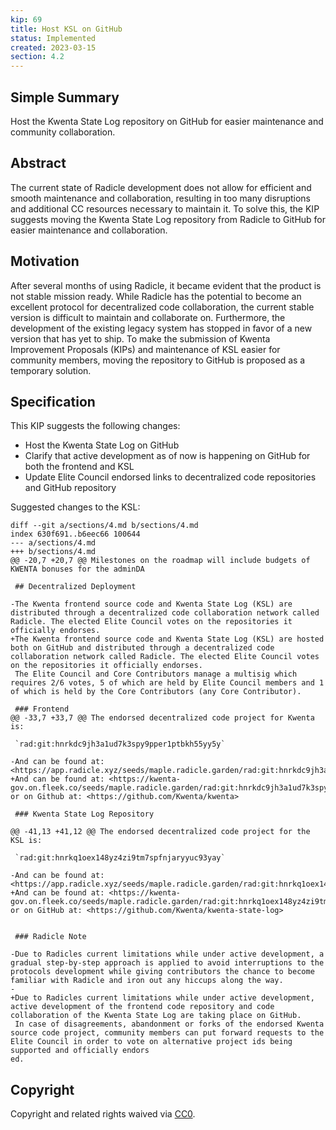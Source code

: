 ```yaml
---
kip: 69
title: Host KSL on GitHub
status: Implemented
created: 2023-03-15
section: 4.2
---
```


## Simple Summary

Host the Kwenta State Log repository on GitHub for easier maintenance and community collaboration.

## Abstract

The current state of Radicle development does not allow for efficient and smooth maintenance and collaboration, resulting in too many disruptions and additional CC resources necessary to maintain it. To solve this, the KIP suggests moving the Kwenta State Log repository from Radicle to GitHub for easier maintenance and collaboration.

## Motivation

After several months of using Radicle, it became evident that the product is not stable mission ready. While Radicle has the potential to become an excellent protocol for decentralized code collaboration, the current stable version is difficult to maintain and collaborate on. Furthermore, the development of the existing legacy system has stopped in favor of a new version that has yet to ship. To make the submission of Kwenta Improvement Proposals (KIPs) and maintenance of KSL easier for community members, moving the repository to GitHub is proposed as a temporary solution.

## Specification

This KIP suggests the following changes:
    
* Host the Kwenta State Log on GitHub
* Clarify that active development as of now is happening on GitHub for both the frontend and KSL
* Update Elite Council endorsed links to decentralized code repositories and GitHub repository

Suggested changes to the KSL:

```
diff --git a/sections/4.md b/sections/4.md
index 630f691..b6eec66 100644
--- a/sections/4.md
+++ b/sections/4.md
@@ -20,7 +20,7 @@ Milestones on the roadmap will include budgets of KWENTA bonuses for the adminDA
 
 ## Decentralized Deployment
 
-The Kwenta frontend source code and Kwenta State Log (KSL) are distributed through a decentralized code collaboration network called Radicle. The elected Elite Council votes on the repositories it officially endorses.
+The Kwenta frontend source code and Kwenta State Log (KSL) are hosted both on GitHub and distributed through a decentralized code collaboration network called Radicle. The elected Elite Council votes on the repositories it officially endorses.
 The Elite Council and Core Contributors manage a multisig which requires 2/6 votes, 5 of which are held by Elite Council members and 1 of which is held by the Core Contributors (any Core Contributor).
 
 ### Frontend
@@ -33,7 +33,7 @@ The endorsed decentralized code project for Kwenta is:
 
 `rad:git:hnrkdc9jh3a1ud7k3spy9pper1ptbkh55yy5y`
 
-And can be found at: <https://app.radicle.xyz/seeds/maple.radicle.garden/rad:git:hnrkdc9jh3a1ud7k3spy9pper1ptbkh55yy5y>
+And can be found at: <https://kwenta-gov.on.fleek.co/seeds/maple.radicle.garden/rad:git:hnrkdc9jh3a1ud7k3spy9pper1ptbkh55yy5y/tree> or on Github at: <https://github.com/Kwenta/kwenta>
 
 ### Kwenta State Log Repository
 
@@ -41,13 +41,12 @@ The endorsed decentralized code project for the KSL is:
 
 `rad:git:hnrkq1oex148yz4zi9tm7spfnjaryyuc93yay`
 
-And can be found at: <https://app.radicle.xyz/seeds/maple.radicle.garden/rad:git:hnrkq1oex148yz4zi9tm7spfnjaryyuc93yay/tree/master>
+And can be found at: <https://kwenta-gov.on.fleek.co/seeds/maple.radicle.garden/rad:git:hnrkq1oex148yz4zi9tm7spfnjaryyuc93yay/tree/master> or on GitHub at: <https://github.com/Kwenta/kwenta-state-log>
 
 
 ### Radicle Note
 
-Due to Radicles current limitations while under active development, a gradual step-by-step approach is applied to avoid interruptions to the protocols development while giving contributors the chance to become familiar with Radicle and iron out any hiccups along the way.
-
+Due to Radicles current limitations while under active development, active development of the frontend code repository and code collaboration of the Kwenta State Log are taking place on GitHub.
 In case of disagreements, abandonment or forks of the endorsed Kwenta source code project, community members can put forward requests to the Elite Council in order to vote on alternative project ids being supported and officially endors
ed.
```

## Copyright

Copyright and related rights waived via [CC0](https://creativecommons.org/publicdomain/zero/1.0/).
